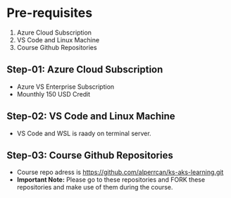 # Pre-requisites
1. Azure Cloud Subscription
2. VS Code and Linux Machine
3. Course Github Repositories

## Step-01: Azure Cloud Subscription
- Azure VS Enterprise Subscription
- Mounthly 150 USD Credit

## Step-02: VS Code and Linux Machine
- VS Code and WSL is raady on terminal server.

## Step-03: Course Github Repositories
- Course repo adress is https://github.com/alperrcan/ks-aks-learning.git
- **Important Note:** Please go to these repositories and FORK these repositories and make use of them during the course.